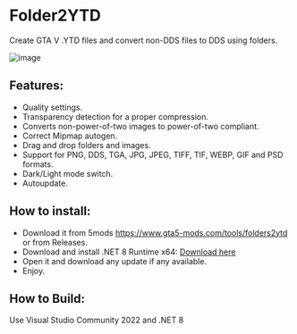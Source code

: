 # Folder2YTD

Create GTA V .YTD files and convert non-DDS files to DDS using folders.

![image](https://github.com/user-attachments/assets/13fe6b59-3b78-4f60-a9cd-9b6fe86a2e79)


## Features:
- Quality settings.
- Transparency detection for a proper compression.
- Converts non-power-of-two images to power-of-two compliant.
- Correct Mipmap autogen.
- Drag and drop folders and images.
- Support for PNG, DDS, TGA, JPG, JPEG, TIFF, TIF, WEBP, GIF and PSD formats.
- Dark/Light mode switch.
- Autoupdate.

## How to install:

- Download it from 5mods https://www.gta5-mods.com/tools/folders2ytd or from Releases.
- Download and install .NET 8 Runtime x64: [Download here](https://dotnet.microsoft.com/en-us/download/dotnet/thank-you/runtime-desktop-8.0.8-windows-x64-installer)
- Open it and download any update if any available.
- Enjoy.

## How to Build:
Use Visual Studio Community 2022 and .NET 8
